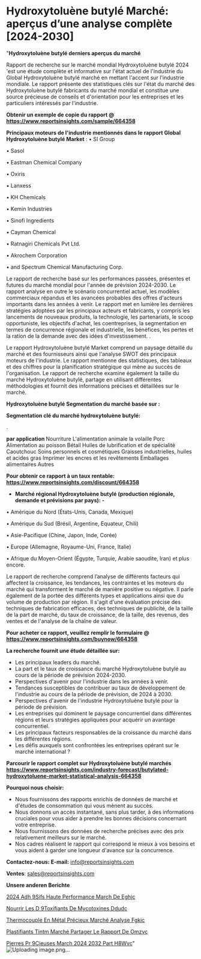 # Hydroxytoluène butylé Marché: aperçus d’une analyse complète [2024-2030]

"<strong>Hydroxytoluène butylé derniers aperçus du marché</strong>

Rapport de recherche sur le marché mondial Hydroxytoluène butylé 2024 'est une étude complète et informative sur l'état actuel de l'industrie du Global Hydroxytoluène butylé marché en mettant l'accent sur l'industrie mondiale. Le rapport présente des statistiques clés sur l'état du marché des Hydroxytoluène butylé fabricants du marché mondial et constitue une source précieuse de conseils et d'orientation pour les entreprises et les particuliers intéressés par l'industrie.

<strong>Obtenir un exemple de copie du rapport @ <a href=https://www.reportsinsights.com/sample/664358>https://www.reportsinsights.com/sample/664358</a></strong>

<strong>Principaux moteurs de l'industrie mentionnés dans le rapport Global Hydroxytoluène butylé Market</strong> :
• SI Group

• Sasol

• Eastman Chemical Company

• Oxiris

• Lanxess

• KH Chemicals

• Kemin Industries

• Sinofi Ingredients

• Cayman Chemical

• Ratnagiri Chemicals Pvt Ltd.

• Akrochem Corporation

• and Spectrum Chemical Manufacturing Corp.

Le rapport de recherche basé sur les performances passées, présentes et futures du marché mondial pour l'année de prévision 2024-2030. Le rapport analyse en outre le scénario concurrentiel actuel, les modèles commerciaux répandus et les avancées probables des offres d'acteurs importants dans les années à venir. Le rapport met en lumière les dernières stratégies adoptées par les principaux acteurs et fabricants, y compris les lancements de nouveaux produits, la technologie, les partenariats, le scoop opportuniste, les objectifs d'achat, les coentreprises, la segmentation en termes de concurrence régionale et industrielle, les bénéfices, les pertes et la ration de la demande avec des idées d'investissement. .

Le rapport Hydroxytoluène butylé Market comprend un paysage détaillé du marché et des fournisseurs ainsi que l'analyse SWOT des principaux moteurs de l'industrie. Le rapport mentionne des statistiques, des tableaux et des chiffres pour la planification stratégique qui mène au succès de l'organisation. Le rapport de recherche examine également la taille du marché Hydroxytoluène butylé, partage en utilisant différentes méthodologies et fournit des informations précises et détaillées sur le marché.

<strong>Hydroxytoluène butylé Segmentation du marché basée sur :</strong>

<strong> Segmentation clé du marché hydroxytoluène butylé: </strong>

.

<strong> par application </strong>
Nourriture
L'alimentation animale
la volaille
Porc
Alimentation au poisson
Bétail
Huiles de lubrification et de spécialité
Caoutchouc
Soins personnels et cosmétiques
Graisses industrielles, huiles et acides gras
Imprimer les encres et les revêtements
Emballages alimentaires
Autres

<strong>Pour obtenir ce rapport à un taux rentable: <a href=https://www.reportsinsights.com/discount/664358>https://www.reportsinsights.com/discount/664358</a></strong>
<ul>
  <li><strong>Marché régional Hydroxytoluène butylé (production régionale, demande et prévisions par pays): -</strong></li>
</ul>
• Amérique du Nord (États-Unis, Canada, Mexique)

• Amérique du Sud (Brésil, Argentine, Equateur, Chili)

• Asie-Pacifique (Chine, Japon, Inde, Corée)

• Europe (Allemagne, Royaume-Uni, France, Italie)

• Afrique du Moyen-Orient (Égypte, Turquie, Arabie saoudite, Iran) et plus encore.

Le rapport de recherche comprend l’analyse de différents facteurs qui affectent la croissance, les tendances, les contraintes et les moteurs du marché qui transforment le marché de manière positive ou négative. Il parle également de la portée des différents types et applications ainsi que du volume de production par région. Il s'agit d'une évaluation précise des techniques de fabrication efficaces, des techniques de publicité, de la taille de la part de marché, du taux de croissance, de la taille, des revenus, des ventes et de l'analyse de la chaîne de valeur.

<strong>Pour acheter ce rapport, veuillez remplir le formulaire @   <a href=https://www.reportsinsights.com/buynow/664358>https://www.reportsinsights.com/buynow/664358</a></strong>

<strong>La recherche fournit une étude détaillée sur:</strong>
<ul>
  <li>Les principaux leaders du marché.</li>
  <li>La part et le taux de croissance du marché Hydroxytoluène butylé au cours de la période de prévision 2024-2030.</li>
  <li>Perspectives d'avenir pour l'industrie dans les années à venir.</li>
  <li>Tendances susceptibles de contribuer au taux de développement de l'industrie au cours de la période de prévision, de 2024 à 2030.</li>
  <li>Perspectives d'avenir de l'industrie Hydroxytoluène butylé pour la période de prévision.</li>
  <li>Les entreprises qui dominent le paysage concurrentiel dans différentes régions et leurs stratégies appliquées pour acquérir un avantage concurrentiel.</li>
  <li>Les principaux facteurs responsables de la croissance du marché dans les différentes régions.</li>
  <li>Les défis auxquels sont confrontées les entreprises opérant sur le marché international ?</li>
</ul>

<strong>Parcourir le rapport complet sur Hydroxytoluène butylé marchés <a href=https://www.reportsinsights.com/industry-forecast/butylated-hydroxytoluene-market-statistical-analysis-664358>https://www.reportsinsights.com/industry-forecast/butylated-hydroxytoluene-market-statistical-analysis-664358</a></strong>

<strong>Pourquoi nous choisir:</strong>
<ul>
  <li>Nous fournissons des rapports enrichis de données de marché et d'études de consommation qui vous mènent au succès.</li>
  <li>Nous donnons un accès instantané, sans plus tarder, à des informations cruciales pour vous aider à prendre les bonnes décisions concernant votre entreprise.</li>
  <li>Nous fournissons des données de recherche précises avec des prix relativement meilleurs sur le marché.</li>
  <li>Nos cadres réalisent le rapport qui correspond le mieux à vos besoins et vous aident à garder une longueur d'avance sur la concurrence.</li>
</ul>
<strong>Contactez-nous:
</strong><strong>E-mail:</strong> <a href=mailto:info@reportsinsights.com>info@reportsinsights.com</a>

<strong>Ventes</strong>: <a href=mailto:sales@reportsinsights.com>sales@reportsinsights.com</a>

<strong>Unsere anderen Berichte</strong>

<a href=https://www.linkedin.com/pulse/2024-adh%C3%A9sifs-haute-performance-march%C3%A9-de-eghjc/>2024 Adh 9Sifs Haute Performance March De Eghjc</a>

<a href=https://www.linkedin.com/pulse/nourrir-les-d%C3%A9toxifiants-de-mycotoxines-ddudc/>Nourrir Les D 9Toxifiants De Mycotoxines Ddudc</a>

<a href=https://www.linkedin.com/pulse/thermocouple-en-métal-précieux-marché-analyse-fgkic/>Thermocouple En Métal Précieux Marché Analyse Fgkic</a>

<a href=https://www.linkedin.com/pulse/plastifiants-tintm-marché-partager-le-rapport-de-omzvc/>Plastifiants Tintm Marché Partager Le Rapport De Omzvc</a>

<a href=https://www.linkedin.com/pulse/pierres-pr%C3%A9cieuses-march%C3%A9-2024-2032-part-h8wvc/>Pierres Pr 9Cieuses March 2024 2032 Part H8Wvc</a>"
![Uploading image.png…]()
